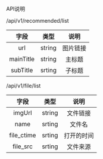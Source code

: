 API说明

/api/v1/recommended/list

|   字段    |  类型  |   说明   |
| :-------: | :----: | :------: |
|    url    | string | 图片链接 |
| mainTitle | string |  主标题  |
| subTitle  | srting |  子标题  |

/api/v1/file/list

|    字段    |  类型  |    说明    |
| :--------: | :----: | :--------: |
|   imgUrl   | string |  文件链接  |
|    name    | srting |   文件名   |
| file_ctime | srting | 打开的时间 |
|  file_src  | srting |  文件来源  |

